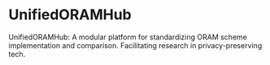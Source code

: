 # UnifiedORAMHub
UnifiedORAMHub: A modular platform for standardizing ORAM scheme implementation and comparison. Facilitating research in privacy-preserving tech.
